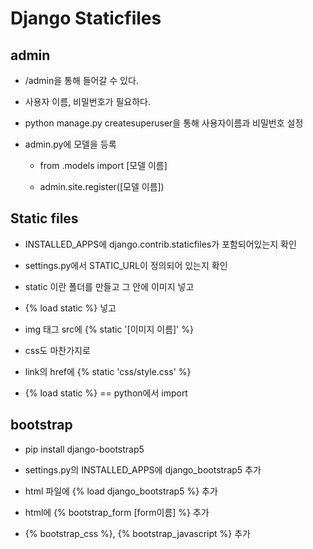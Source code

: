 # Django Staticfiles



## admin

- /admin을 통해 들어갈 수 있다.

- 사용자 이름, 비밀번호가 필요하다.



- python manage.py createsuperuser을 통해 사용자이름과 비밀번호 설정



- admin.py에 모델을 등록
  
  - from .models import [모델 이름]
  
  - admin.site.register([모델 이름])



## Static files

- INSTALLED_APPS에 django.contrib.staticfiles가 포함되어있는지 확인

- settings.py에서 STATIC_URL이 정의되어 있는지 확인

- static 이란 폴더를 만들고 그 안에 이미지 넣고

- {% load static %} 넣고

- img 태그 src에 {% static '[이미지 이름]' %}



- css도 마찬가지로

- link의 href에 {% static 'css/style.css' %}



- {% load static %} == python에서 import



## bootstrap

- pip install django-bootstrap5

- settings.py의 INSTALLED_APPS에 django_bootstrap5 추가

- html 파일에 {% load django_bootstrap5 %} 추가

- html에 {% bootstrap_form [form이름] %} 추가

- {% bootstrap_css %}, {% bootstrap_javascript %} 추가
